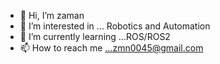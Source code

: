 - 👋 Hi, I’m zaman
- 👀 I’m interested in ... Robotics and Automation
- 🌱 I’m currently learning ...ROS/ROS2
- 📫 How to reach me ...zmn0045@gmail.com
